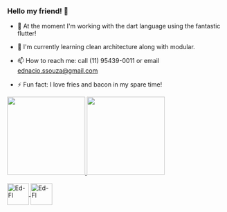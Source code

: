 ### Hello my friend! 👋

- 🔭 At the moment I'm working with the dart language using the fantastic flutter!
- 🌱 I'm currently learning clean architecture along with modular.

- 📫 How to reach me: call (11) 95439-0011 or email ednacio.ssouza@gmail.com

- ⚡ Fun fact: I love fries and bacon in my spare time!

<div>
  <a href="https://github.com/Ednacio">
  <img height="180em" src="https://github-readme-stats.vercel.app/api?username=Ednacio&show_icons=true&theme=dark&include_all_commits=true&count_private=true"/>
  <img height="180em" src="https://github-readme-stats.vercel.app/api/top-langs/?username=Ednacio&layout=compact&langs_count=7&theme=dark"/>
</div>
<div style="display: inline_block"><br>
  <img align="center" alt="Ed-Fl" height="50" width="50" src="https://cdn.jsdelivr.net/gh/devicons/devicon/icons/flutter/flutter-original.svg">
  <img align="center" alt="Ed-Fl" height="50" width="50" src="https://cdn.jsdelivr.net/gh/devicons/devicon/icons/dart/dart-original.svg">
  
  
  
</div>
  
  ##
